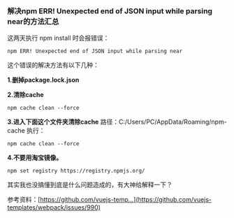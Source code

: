 ### 解决npm ERR! Unexpected end of JSON input while parsing near的方法汇总

这两天执行 npm install 时会报错误：

```
npm ERR! Unexpected end of JSON input while parsing near
```

这个错误的解决方法有以下几种：

**1.删掉package.lock.json**

**2.清除cache**

```
npm cache clean --force
```

**3.进入下面这个文件夹清除cache**
路径：C:/Users/PC/AppData/Roaming/npm-cache
执行：

```
npm cache clean --force
```

**4.不要用淘宝镜像。**

```
npm set registry https://registry.npmjs.org/
```

其实我也没搞懂到底是什么问题造成的，有大神给解释一下？

参考资料：[https://github.com/vuejs-temp...](https://github.com/vuejs-templates/webpack/issues/990)